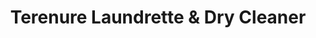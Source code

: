 ---
title: "Terenure Laundrette & Dry Cleaner"
url: /dublin/terenure-laundrette-and-dry-cleaner/
shop: laundry
---